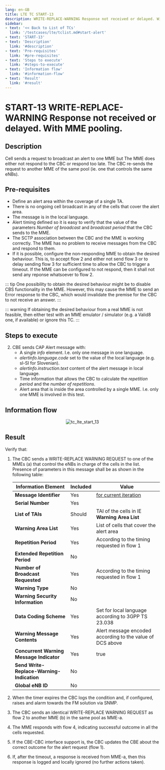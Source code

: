 ```yaml
---
lang: en-GB
title: LTE TC START-13
description: WRITE-REPLACE-WARNING Response not received or delayed. With MME pooling.
sidebar:
- text: '<< Back to List of TCs'
  link: '/testcases/lte/tclist.md#start-alert'
- text: 'START-13'
- text: 'Description'
  link: '#description'
- text: 'Pre-requisites'
  link: '#pre-requisites'
- text: 'Steps to execute'
  link: '#steps-to-execute'
- text: 'Information flow'
  link: '#information-flow'
- text: 'Result'
  link: '#result'
---
```


# **START-13** WRITE-REPLACE-WARNING Response not received or delayed. With MME pooling.

## Description

Cell sends a request to broadcast an alert to one MME but The MME does either 
not respond to the CBC or respond too late. The CBC re-sends the request to 
another MME of the same pool (ie. one that controls the same eNBs).

## Pre-requisites

* Define an alert area within the coverage of a single TA.
* There is no ongoing cell broadcast in any of the cells that cover the alert 
  area.
* The message is in the local language.
* Alert timing defined so it is easy to verify that the value of the parameters
  *Number of broadcast* and *broadcast period* that the CBC sends to the MME.
* The SCTP association between the CBC and the MME is working correctly. The 
  MME has no problem to receive messages from the CBC and respond to them.
* If it is possible, configure the non-responding MME to obtain the desired 
  behaviour. This is, to accept flow 2 and either not send flow 3 or to delay 
  sending flow 3 for sufficient time to allow the CBC to trigger a timeout.
  If the MME can be configured to not respond, then it shall not send any 
  reponse whatsoever to flow 2.

::: tip
One possibility to obtain the desired behaviour might be to disable CBS 
functionality in the MME. However, this may cause the MME to send an Error 
response to the CBC, which would invalidate the premise for the CBC to not
receive an answer.
:::

::: warning
If obtaining the desired behaviour from a real MME is not feasible, then either
test with an MME emulator / simulator (e.g. a Valid8 one, if available) or
ignore this TC. 
:::

## Steps to execute

2. CBE sends CAP Alert message with:
   - A single *info* element. I.e. only one message in one language.
   - *alertinfo.language.code* set to the value of the local language (e.g. 
      sl-SI for Slovenian).
   - *alertinfo.instruction.text* content of the alert message in local 
      language.
   - Time information that allows the CBC to calculate the *repetition period*
     and the *number of repetitions*.
   - Alert area that is inside the area controlled by a single MME. I.e.
     only one MME is involved in this test.

## Information flow

<div style="text-align: center;">

![tc_lte_start_13](/assets/img/flows/lte/start/tc_lte_start_13.svg)

</div>

## Result

Verify that:

1. The CBC sends a WRITE-REPLACE WARNING REQUEST to one of the MMEs (a) that
   control the eNBs in charge of the cells in the list. Presence of parameters
   in this message shall be as shown in the following table:

   | Information Element | Included | Value |
   | ------------------- | -------- | ----- |
   | **Message Identifier** | Yes | [for current iteration](/testcases/lte/start/tc1/#iterations) |
   | **Serial Number** | Yes | |
   | **List of TAIs** | Should | TAI of the cells in IE **Warning Area List** |
   | **Warning Area List** | Yes | List of cells that cover the alert area |
   | **Repetition Period** | Yes | According to the timing requested in flow 1 |
   | **Extended Repetition Period** | No | |
   | **Number of Broadcast Requested** | Yes | According to the timing requested in flow 1 |
   | **Warning Type** | No | |
   | **Warning Security Information** | No | |
   | **Data Coding Scheme** | Yes | Set for local language according to 3GPP TS 23.038 |
   | **Warning Message Contents** | Yes | Alert message encoded according to the value of DCS above |
   | **Concurrent Warning Message Indicator** | Yes | true |
   | **Send Write-Replace-Warning-Indication** | No |
   | **Global eNB ID** | No |

2. When the timer expires the CBC logs the condition and, if configured, raises
   and alarm towards the FM solution via SNMP.

3. The CBC sends an identical WRITE-REPLACE WARNING REQUEST as flow 2 to 
   another MME (b) in the same pool as MME-a.

4. The MME responds with flow 4, indicating successful outcome in all the cells
   requested. 

5. If the CBE-CBC interface support is, the CBC updates the CBE about the 
   correct outcome for the alert request (flow 1).

6. If, after the timeout, a response is received from MME-a, then this 
   response is logged and locally ignored (no further actions taken).

